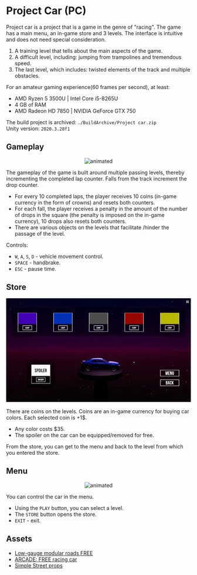 # Project Car (PC)

Project car is a project that is a game in the genre of "racing". The game has a main menu, an in-game store and 3 levels. The interface is intuitive and does not need special consideration.

1. A training level that tells about the main aspects of the game.
2. A difficult level, including: jumping from trampolines and tremendous speed.
3. The last level, which includes: twisted elements of the track and multiple obstacles.

For an amateur gaming experience(60 frames per second), at least:
- AMD Ryzen 5 3500U | Intel Core i5-8265U
- 4 GB of RAM
- AMD Radeon HD 7850 | NVIDIA GeForce GTX 750

The build project is archived: `./BuildArchive/Project car.zip `  
Unity version: `2020.3.28f1`

## Gameplay

<p align="center">
  <img src="./ForReadMe/Gifs/gameplay.gif" alt="animated" />
</p>

The gameplay of the game is built around multiple passing levels, thereby incrementing the completed lap counter. Falls from the track increment the drop counter.

- For every 10 completed laps, the player receives 10 coins (in-game currency in the form of crowns) and resets both counters.
- For each fall, the player receives a penalty in the amount of the number of drops in the square (the penalty is imposed on the in-game currency), 10 drops also resets both counters.
- There are various objects on the levels that facilitate /hinder the passage of the level.

Controls:
- `W`, `A`, `S`, `D` - vehicle movement control.
- `SPACE` - handbrake.
- `ESC` - pause time.

## Store

<p align="center">
  <img src="./ForReadMe/Gifs/store.gif" alt="animated" />
</p>

There are coins on the levels.
Coins are an in-game currency for buying car colors. Each selected coin is +1$.

- Any color costs $35.
- The spoiler on the car can be equipped/removed for free.

From the store, you can get to the menu and back to the level from which you entered the store.

## Menu

<p align="center">
  <img src="./ForReadMe/Gifs/menu.gif" alt="animated" />
</p>

You can control the car in the menu.

- Using the `PLAY` button, you can select a level.
- The `STORE` button opens the store.
- `EXIT` - exit.

## Assets

- [Low-gauge modular roads FREE](https://assetstore.unity.com/packages/3d/environments/roadways/modular-lowpoly-track-roads-free-205188)
- [ARCADE: FREE racing car](https://assetstore.unity.com/packages/3d/vehicles/land/arcade-free-racing-car-161085 )
- [Simple Street props](https://assetstore.unity.com/packages/3d/props/simple-street-props-194706 )
